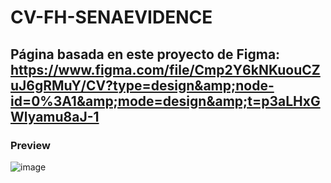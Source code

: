 # CV-FH-SENAEVIDENCE
## Página basada en este proyecto de Figma: https://www.figma.com/file/Cmp2Y6kNKuouCZuJ6gRMuY/CV?type=design&amp;node-id=0%3A1&amp;mode=design&amp;t=p3aLHxGWlyamu8aJ-1
### Preview
![image](https://github.com/Moevil696/CV-FH-SENAEVIDENCE/assets/128196295/406992b0-8e72-43c8-81c1-e9854c093bc7)
